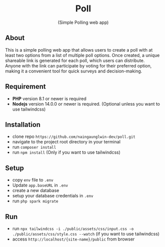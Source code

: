 <div align="center">

# Poll
(Simple Polling web app)

</div>

## About
This is a simple polling web app that allows users to create a poll with at least two options from a list of multiple poll options. Once created, a unique shareable link is generated for each poll, which users can distribute. Anyone with the link can participate by voting for their preferred option, making it a convenient tool for quick surveys and decision-making.

## Requirement
- **PHP** version 8.1 or newer is required
- **Nodejs** version 14.0.0 or newer is required. (Optional unless you want to use tailwindcss)

## Installation
- clone repo `https://github.com/naingaunglwin-dev/poll.git`
- navigate to the project root directory in your terminal
- run `composer install`
- run `npm install` (Only if you want to use tailwindcss)

## Setup
- copy `env` file to `.env`
- Update `app.baseURL` in `.env`
- create a new database
- setup your database credentials in `.env`
- run `php spark migrate`

## Run
- run `npx tailwindcss -i ./public/assets/css/input.css -o ./public/assets/css/style.css --watch` (if you want to use tailwindcss)
- access `http://localhost/{site-name}/public` from browser

